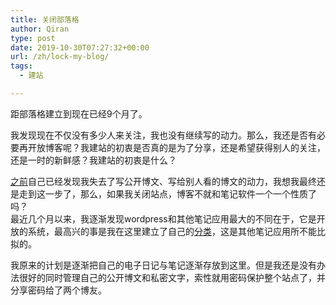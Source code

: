 ```yaml
---
title: 关闭部落格
author: Qiran
type: post
date: 2019-10-30T07:27:32+00:00
url: /zh/lock-my-blog/
tags:
  - 建站

---
```

<p class="has-white-color has-primary-background-color has-text-color has-background">
  距部落格建立到现在已经9个月了。
</p>

我发现现在不仅没有多少人来关注，我也没有继续写的动力。那么，我还是否有必要再开放博客呢？我建站的初衷是否真的是为了分享，还是希望获得别人的关注，还是一时的新鲜感？我建站的初衷是什么？

<p class="has-black-color has-green-background-color has-text-color has-background">
  <a href="https://www.liuqiran.com/index.php/2019/09/17/joined-foreverblog/">之前</a>自己已经发现我失去了写公开博文、写给别人看的博文的动力，我想我最终还是走到这一步了，那么，如果我关闭站点，博客不就和笔记软件一个一个性质了吗？<br />最近几个月以来，我逐渐发现wordpress和其他笔记应用最大的不同在于，它是开放的系统，最高兴的事是我在这里建立了自己的<a href="https://www.liuqiran.com/index.php/2019/06/23/categorize-my-blog/">分类</a>，这是其他笔记应用所不能比拟的。
</p>

我原来的计划是逐渐把自己的电子日记与笔记逐渐存放到这里。但是我还是没有办法很好的同时管理自己的公开博文和私密文字，索性就用密码保护整个站点了，并分享密码给了两个博友。